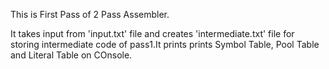 This is First Pass of 2 Pass Assembler.

It takes input from 'input.txt' file and creates 'intermediate.txt' file for storing intermediate code of pass1.It prints prints Symbol Table, Pool Table and Literal Table on COnsole.

